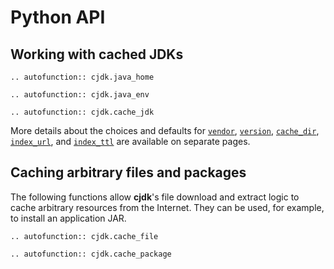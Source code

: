<!--
This file is part of cjdk.
Copyright 2022, Board of Regents of the University of Wisconsin System
SPDX-License-Identifier: MIT
--->

# Python API

## Working with cached JDKs

```{eval-rst}
.. autofunction:: cjdk.java_home
```

```{eval-rst}
.. autofunction:: cjdk.java_env
```

```{eval-rst}
.. autofunction:: cjdk.cache_jdk
```

More details about the choices and defaults for [`vendor`](./vendors.md),
[`version`](./versions.md), [`cache_dir`](./cachedir.md),
[`index_url`](./jdk-index.md), and [`index_ttl`](./jdk-index.md) are available
on separate pages.

## Caching arbitrary files and packages

The following functions allow **cjdk**'s file download and extract logic to
cache arbitrary resources from the Internet. They can be used, for example, to
install an application JAR.

```{eval-rst}
.. autofunction:: cjdk.cache_file
```

```{eval-rst}
.. autofunction:: cjdk.cache_package
```
